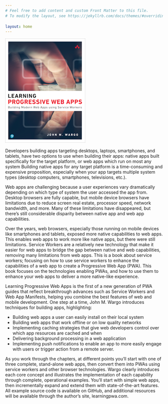 ```yaml
---
# Feel free to add content and custom Front Matter to this file.
# To modify the layout, see https://jekyllrb.com/docs/themes/#overriding-theme-defaults

layout: home
---
```


![Learning PWA Cover Image](images/learning-pwa-256.png)

Developers building apps targeting desktops, laptops, smartphones, and tablets, have two options to use when building their apps: native apps built specifically for the target platform, or web apps which run on most any system Building native apps for any target platform is a time-consuming and expensive proposition, especially when your app targets multiple system types (desktop computers, smartphones, televisions, etc.).

Web apps are challenging because a user experiences vary dramatically depending on which type of system the user accessed the app from. Desktop browsers are fully capable, but mobile device browsers have limitations due to reduce screen real estate, processor speed, network bandwidth, and more. Many of these limitations have disappeared, but there’s still considerable disparity between native app and web app capabilities.

Over the years, web browsers, especially those running on mobile devices like smartphones and tablets, exposed more native capabilities to web apps. This enables web apps to work more like native apps, but there were still limitations. Service Workers are a relatively new technology that make it easier for web apps to bridge the gap between native and web capabilities, removing many limitations from web apps.
This is a book about service workers; focusing on how to use service workers to enhance the capabilities of a web app to create a Progressive Web App (PWA). This book focuses on the technologies enabling PWAs, and how to use them to enhance your web apps to deliver a more native-like experience.

Learning Progressive Web Apps is the first of a new generation of PWA guides that reflect breakthrough advances such as Service Workers and Web App Manifests, helping you combine the best features of web and mobile development. One step at a time, John M. Wargo introduces techniques for building apps, highlighting:

+ Building web apps a user can easily install on their local system
+ Building web apps that work offline or on low quality networks
+ Implementing caching strategies that give web developers control over which app resources are cached and when
+ Delivering background processing in a web application
+ Implementing push notifications to enable an app to more easily engage with users or trigger action from a remote server.

As you work through the chapters, at different points you’ll start with one of three complete, stand-alone web apps, then convert them into PWAs using service workers and other browser technologies.
Wargo clearly introduces each core concept and illustrates the implementation of each capability through complete, operational examples. You’ll start with simple web apps, then incrementally expand and extend them with state-of-the-art features. All example source code is available on GitHub, and additional resources will be available through the author’s site, learningpwa.com.
